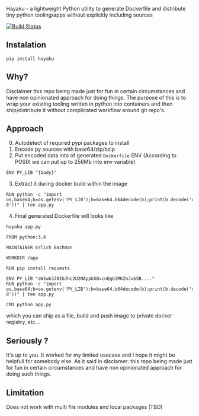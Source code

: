 

Hayaku -  a lightweight Python utility to generate Dockerfile and distribute tiny python tooling/apps without explicitly including sources

[![Build Status](https://travis-ci.org/msoedov/hayaku.svg?branch=master)](https://travis-ci.org/msoedov/hayaku)

## Instalation

```shell
pip install hayaku
```

## Why?
Disclaimer this repo being made just for fun in certain circumstances and have non opinionated approach for doing things.
The purpose of this is to wrap your existing tooling written in python into containers and then ship/distribute it without complicated
workflow around git repo's.


## Approach
0. Autodetect of required pypi packages to install
1. Encode py sources with base64/zip/bzip
2. Put encoded data into of generated `Dockerfile` ENV (According to POSIX we can put up to 256Mb into env variable)

```shell
ENV PY_LIB "{body}"

```

3. Extract it during docker build within the image

```shell
RUN python -c "import os,base64;b=os.getenv('PY_LIB');b=base64.b64decode(b);print(b.decode('utf-8'))" | tee app.py
```

4. Final generated Dockerfile will looks like

```shell
hayaku app.py

FROM python:3.6

MAINTAINER Erlich Bachman

WORKDIR /app

RUN pip install requests

ENV PY_LIB "aW1wb3J0IGJhc2U2NAppbXBvcnQgb3MKZnJvbSB...."
RUN python -c "import os,base64;b=os.getenv('PY_LIB');b=base64.b64decode(b);print(b.decode('utf-8'))" | tee app.py

CMD python app.py
```

which you can ship as a file, build and push image to private docker registry, etc...

## Seriously ?
 It's up to you. It worked for my limited usecase and I hope it might be helpfull for somebody else. As it said in disclamer: this repo being made just for fun in certain circumstances and have non opinionated approach for doing such things.


## Limitation
 Does not work with multi file modules and local packages (TBD)
